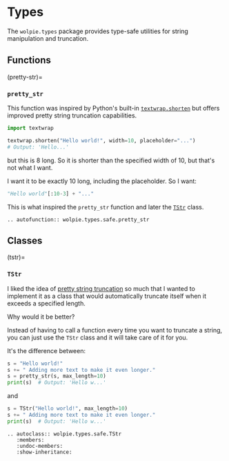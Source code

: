 # Types

The `wolpie.types` package provides type-safe utilities for string manipulation and truncation.

## Functions

(pretty-str)=

### `pretty_str`

This function was inspired by Python's built-in [`textwrap.shorten`](https://docs.python.org/3/library/textwrap.html#textwrap.shorten) but offers improved pretty string truncation capabilities.

```python
import textwrap

textwrap.shorten("Hello world!", width=10, placeholder="...")
# Output: 'Hello...'
```

but this is 8 long. So it is shorter than the specified width of 10, but that's not what I want.

I want it to be exactly 10 long, including the placeholder. So I want:

```python
"Hello world"[:10-3] + "..."
```

This is what inspired the `pretty_str` function and later the [`TStr`](#tstr) class.

```{eval-rst}
.. autofunction:: wolpie.types.safe.pretty_str
```

## Classes

(tstr)=

### `TStr`

I liked the idea of [pretty string truncation](#pretty-str) so much that I wanted to implement it as a class that would automatically truncate itself when it exceeds a specified length.

Why would it be better?

Instead of having to call a function every time you want to truncate a string, you can just use the `TStr` class and it will take care of it for you.

It's the difference between:

```python
s = "Hello world!"
s += " Adding more text to make it even longer."
s = pretty_str(s, max_length=10)
print(s)  # Output: 'Hello w...'
```

and

```python
s = TStr("Hello world!", max_length=10)
s += " Adding more text to make it even longer."
print(s)  # Output: 'Hello w...'
```

```{eval-rst}
.. autoclass:: wolpie.types.safe.TStr
   :members:
   :undoc-members:
   :show-inheritance:
```
